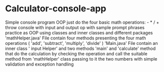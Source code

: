 # Calculator-console-app
Simple console program OOP just do the four basic math operations: - * / + throw console with input and output op with sample prompt phrases practice as OOP using classes and inner classes and different packages  'mathHelper.java' File contain four methods presenting the four math operations ( 'add', 'subtract', 'multiply', 'divide' ) 'Main.java' File contain an inner class ' input Helper' and two methods 'main' and 'calculate' method that do the calculation by checking the operation and call the suitable method from 'mathHelper' class passing to it the two numbers with simple validation and exception handling
